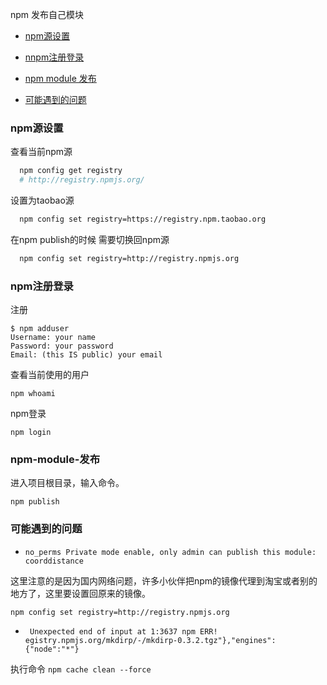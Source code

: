 npm 发布自己模块

* [npm源设置](#npm源设置)

* [nnpm注册登录](#npm注册登录)

* [npm module 发布](#npm-module-发布)

* [可能遇到的问题](#可能遇到的问题)


### npm源设置

查看当前npm源
```bash
  npm config get registry
  # http://registry.npmjs.org/
```

设置为taobao源

```bash
  npm config set registry=https://registry.npm.taobao.org
```

在npm publish的时候 需要切换回npm源

```bash
  npm config set registry=http://registry.npmjs.org
```

### npm注册登录

注册

```
$ npm adduser
Username: your name
Password: your password
Email: (this IS public) your email
```

查看当前使用的用户

```
npm whoami
```
npm登录

```
npm login
```

### npm-module-发布

进入项目根目录，输入命令。

```
npm publish
```

### 可能遇到的问题

* ``` no_perms Private mode enable, only admin can publish this module: coorddistance ```

这里注意的是因为国内网络问题，许多小伙伴把npm的镜像代理到淘宝或者别的地方了，这里要设置回原来的镜像。

```
npm config set registry=http://registry.npmjs.org

```

* ``` Unexpected end of input at 1:3637 npm ERR! egistry.npmjs.org/mkdirp/-/mkdirp-0.3.2.tgz"},"engines":{"node":"*"}```

执行命令 ``` npm cache clean --force ```